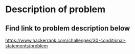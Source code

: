 # Description of problem
## Find link to problem description below

https://www.hackerrank.com/challenges/30-conditional-statements/problem